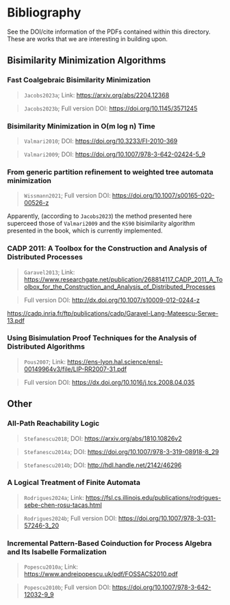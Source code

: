 # Bibliography
See the DOI/cite information of the PDFs contained within this directory. These are works that we are interesting in building upon.



## Bisimilarity Minimization Algorithms

### Fast Coalgebraic Bisimilarity Minimization
> `Jacobs2023a`; Link: https://arxiv.org/abs/2204.12368

> `Jacobs2023b`; Full version DOI: https://doi.org/10.1145/3571245

### Bisimilarity Minimization in O(m log n) Time
> `Valmari2010`; DOI: https://doi.org/10.3233/FI-2010-369

> `Valmari2009`; DOI: https://doi.org/10.1007/978-3-642-02424-5_9


### From generic partition refinement to weighted tree automata minimization
> `Wissmann2021`; Full version DOI: https://doi.org/10.1007/s00165-020-00526-z

Apparently, (according to `Jacobs2023`) the method presented here superceed those of `Valmari2009` and the `KS90` bisimilarity algorithm presented in the book, which is currently implemented.

### CADP 2011: A Toolbox for the Construction and Analysis of Distributed Processes
> `Garavel2013`; Link: https://www.researchgate.net/publication/268814117_CADP_2011_A_Toolbox_for_the_Construction_and_Analysis_of_Distributed_Processes

> Full version DOI: http://dx.doi.org/10.1007/s10009-012-0244-z

https://cadp.inria.fr/ftp/publications/cadp/Garavel-Lang-Mateescu-Serwe-13.pdf

### Using Bisimulation Proof Techniques for the Analysis of Distributed Algorithms
> `Pous2007`; Link: https://ens-lyon.hal.science/ensl-00149964v3/file/LIP-RR2007-31.pdf

> Full version DOI: https://dx.doi.org/10.1016/j.tcs.2008.04.035




## Other

### All-Path Reachability Logic
> `Stefanescu2018`; DOI: https://arxiv.org/abs/1810.10826v2

> `Stefanescu2014a`; DOI: https://doi.org/10.1007/978-3-319-08918-8_29

> `Stefanescu2014b`; DOI: http://hdl.handle.net/2142/46296

### A Logical Treatment of Finite Automata
> `Rodrigues2024a`; Link: https://fsl.cs.illinois.edu/publications/rodrigues-sebe-chen-rosu-tacas.html

> `Rodrigues2024b`; Full version DOI: https://doi.org/10.1007/978-3-031-57246-3_20

### Incremental Pattern-Based Coinduction for Process Algebra and Its Isabelle Formalization
> `Popescu2010a`; Link: https://www.andreipopescu.uk/pdf/FOSSACS2010.pdf

> `Popescu2010b`; Full version DOI: https://doi.org/10.1007/978-3-642-12032-9_9

